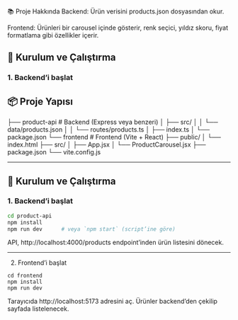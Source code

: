 📚 Proje Hakkında
Backend: Ürün verisini products.json dosyasından okur.

Frontend: Ürünleri bir carousel içinde gösterir, renk seçici, yıldız skoru, fiyat formatlama gibi özellikler içerir.


## 🚀 Kurulum ve Çalıştırma

### 1. Backend’i başlat

## 📦 Proje Yapısı

├── product-api # Backend (Express veya benzeri)
│ ├── src/
│ │ └── data/products.json
│ │ └── routes/products.ts
│ ├── index.ts
│ └── package.json
└── frontend # Frontend (Vite + React)
├── public/
│ └── index.html
├── src/
│ ├── App.jsx
│ └── ProductCarousel.jsx
├── package.json
└── vite.config.js

---

## 🚀 Kurulum ve Çalıştırma

### 1. Backend’i başlat

```bash
cd product-api
npm install
npm run dev      # veya `npm start` (script’ine göre)
```

API, http://localhost:4000/products endpoint’inden ürün listesini dönecek.

----

2. Frontend’i başlat
```
cd frontend
npm install
npm run dev
```

Tarayıcıda http://localhost:5173 adresini aç. Ürünler backend’den çekilip sayfada listelenecek.





